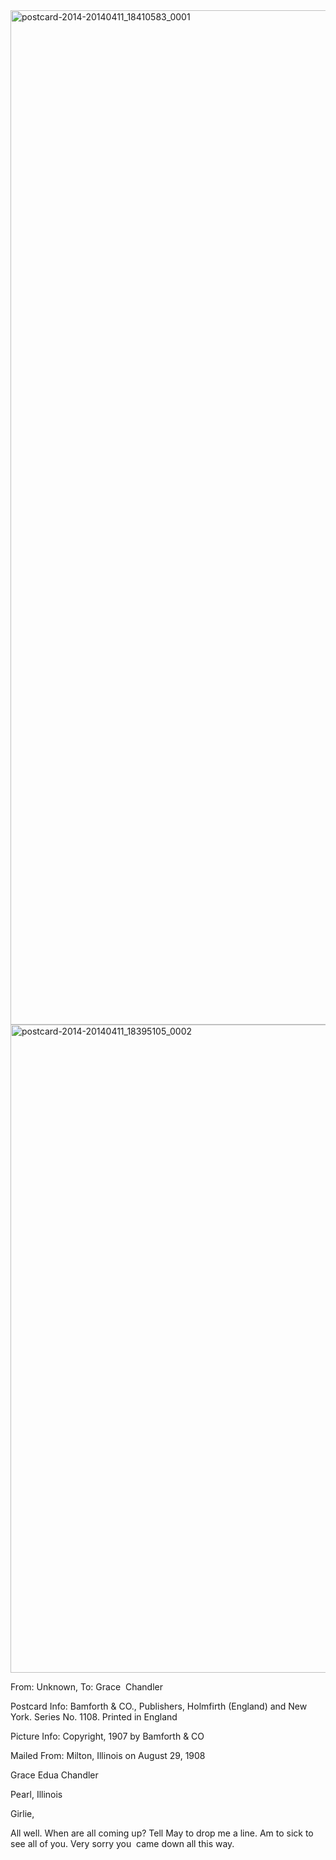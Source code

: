 <html><body><a href="http://107.170.91.122/wp-content/uploads/2014/04/postcard-2014-20140411_18410583_0001.jpg"><img class="alignnone size-full wp-image-182" src="http://107.170.91.122/wp-content/uploads/2014/04/postcard-2014-20140411_18410583_0001.jpg" alt="postcard-2014-20140411_18410583_0001" width="932" height="1623"></a><a href="http://107.170.91.122/wp-content/uploads/2014/04/postcard-2014-20140411_18395105_0002.jpg"><img class="alignnone size-full wp-image-181" src="http://107.170.91.122/wp-content/uploads/2014/04/postcard-2014-20140411_18395105_0002.jpg" alt="postcard-2014-20140411_18395105_0002" width="1537" height="1037"></a>



From: Unknown, To: Grace  Chandler

Postcard Info: Bamforth &amp; CO., Publishers, Holmfirth (England) and New York. Series No. 1108. Printed in England

Picture Info: Copyright, 1907 by Bamforth &amp; CO

Mailed From: Milton, Illinois on August 29, 1908



Grace Edua Chandler

Pearl, Illinois



Girlie,

All well. When are all coming up? Tell May to drop me a line. Am to sick to see all of you. Very sorry you  came down all this way.</body></html>